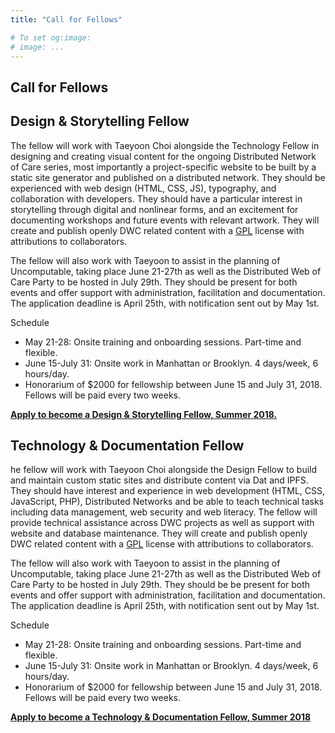 ```yaml
---
title: "Call for Fellows"

# To set og:image:
# image: ...
---
```


## Call for Fellows

## Design & Storytelling Fellow

The fellow will work with Taeyoon Choi alongside the Technology Fellow in designing and creating visual content for the ongoing Distributed Network of Care series, most importantly a project-specific website to be built by a static site generator and published on a distributed network. They should be experienced with web design (HTML, CSS, JS), typography, and collaboration with developers. They should have a particular interest in storytelling through digital and nonlinear forms, and an excitement for documenting workshops and future events with relevant artwork. They will create and publish openly DWC related content with a [GPL](https://www.gnu.org/licenses/gpl-3.0.en.html) license with attributions to collaborators.

The fellow will also work with Taeyoon to assist in the planning of Uncomputable, taking place June 21-27th as well as the Distributed Web of Care Party to be hosted in July 29th. They should be present for both events and offer support with administration, facilitation and documentation. The application deadline is April 25th, with notification sent out by May 1st.

Schedule

* May 21-28: Onsite training and onboarding sessions. Part-time and flexible.
* June 15-July 31: Onsite work in Manhattan or Brooklyn. 4 days/week, 6 hours/day.
* Honorarium of $2000 for fellowship between June 15 and July 31, 2018. Fellows will be paid every two weeks.

**[Apply to become a Design & Storytelling Fellow, Summer 2018.](https://airtable.com/shrbBTpEl8qgIWzkG)**

## Technology & Documentation Fellow

he fellow will work with Taeyoon Choi alongside the Design Fellow to build and maintain custom static sites and distribute content via Dat and IPFS. They should have interest and experience in web  development (HTML, CSS, JavaScript, PHP), Distributed Networks and be able to teach technical tasks including data management, web security and web literacy. The fellow will provide technical assistance across DWC projects as well as support with website and database maintenance.  They will create and publish openly DWC related content with a [GPL](https://www.gnu.org/licenses/gpl-3.0.en.html) license with attributions to collaborators.

The fellow will also work with Taeyoon to assist in the planning of Uncomputable, taking place June 21-27th as well as the Distributed Web of Care Party to be hosted in July 29th. They should be be present for both events and offer support with administration, facilitation and documentation. The application deadline is April 25th, with notification sent out by May 1st.

Schedule

* May 21-28: Onsite training and onboarding sessions. Part-time and flexible.
* June 15-July 31: Onsite work in Manhattan or Brooklyn. 4 days/week, 6 hours/day.
* Honorarium of $2000 for fellowship between June 15 and July 31, 2018. Fellows will be paid every two weeks.

**[Apply to become a Technology & Documentation Fellow, Summer 2018](https://airtable.com/shrbBTpEl8qgIWzkG)**

